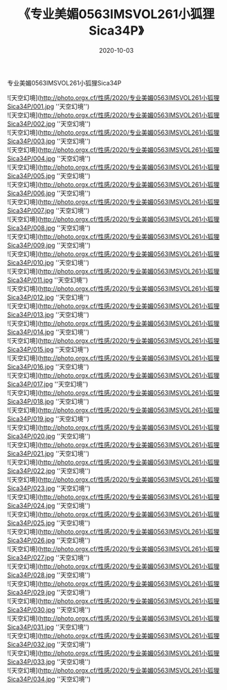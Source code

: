 ﻿---
layout: post
title:  《专业美媚0563IMSVOL261小狐狸Sica34P》
date:   2020-10-03
img: http://photo.orgx.cf/性感/2020/专业美媚0563IMSVOL261小狐狸Sica34P/000.jpg
categories: [美女, 性感, 泳衣]
---

专业美媚0563IMSVOL261小狐狸Sica34P



![天空幻境](http://photo.orgx.cf/性感/2020/专业美媚0563IMSVOL261小狐狸Sica34P/001.jpg ''天空幻境'') <br>
![天空幻境](http://photo.orgx.cf/性感/2020/专业美媚0563IMSVOL261小狐狸Sica34P/002.jpg ''天空幻境'') <br>
![天空幻境](http://photo.orgx.cf/性感/2020/专业美媚0563IMSVOL261小狐狸Sica34P/003.jpg ''天空幻境'') <br>
![天空幻境](http://photo.orgx.cf/性感/2020/专业美媚0563IMSVOL261小狐狸Sica34P/004.jpg ''天空幻境'') <br>
![天空幻境](http://photo.orgx.cf/性感/2020/专业美媚0563IMSVOL261小狐狸Sica34P/005.jpg ''天空幻境'') <br>
![天空幻境](http://photo.orgx.cf/性感/2020/专业美媚0563IMSVOL261小狐狸Sica34P/006.jpg ''天空幻境'') <br>
![天空幻境](http://photo.orgx.cf/性感/2020/专业美媚0563IMSVOL261小狐狸Sica34P/007.jpg ''天空幻境'') <br>
![天空幻境](http://photo.orgx.cf/性感/2020/专业美媚0563IMSVOL261小狐狸Sica34P/008.jpg ''天空幻境'') <br>
![天空幻境](http://photo.orgx.cf/性感/2020/专业美媚0563IMSVOL261小狐狸Sica34P/009.jpg ''天空幻境'') <br>
![天空幻境](http://photo.orgx.cf/性感/2020/专业美媚0563IMSVOL261小狐狸Sica34P/010.jpg ''天空幻境'') <br>
![天空幻境](http://photo.orgx.cf/性感/2020/专业美媚0563IMSVOL261小狐狸Sica34P/011.jpg ''天空幻境'') <br>
![天空幻境](http://photo.orgx.cf/性感/2020/专业美媚0563IMSVOL261小狐狸Sica34P/012.jpg ''天空幻境'') <br>
![天空幻境](http://photo.orgx.cf/性感/2020/专业美媚0563IMSVOL261小狐狸Sica34P/013.jpg ''天空幻境'') <br>
![天空幻境](http://photo.orgx.cf/性感/2020/专业美媚0563IMSVOL261小狐狸Sica34P/014.jpg ''天空幻境'') <br>
![天空幻境](http://photo.orgx.cf/性感/2020/专业美媚0563IMSVOL261小狐狸Sica34P/015.jpg ''天空幻境'') <br>
![天空幻境](http://photo.orgx.cf/性感/2020/专业美媚0563IMSVOL261小狐狸Sica34P/016.jpg ''天空幻境'') <br>
![天空幻境](http://photo.orgx.cf/性感/2020/专业美媚0563IMSVOL261小狐狸Sica34P/017.jpg ''天空幻境'') <br>
![天空幻境](http://photo.orgx.cf/性感/2020/专业美媚0563IMSVOL261小狐狸Sica34P/018.jpg ''天空幻境'') <br>
![天空幻境](http://photo.orgx.cf/性感/2020/专业美媚0563IMSVOL261小狐狸Sica34P/019.jpg ''天空幻境'') <br>
![天空幻境](http://photo.orgx.cf/性感/2020/专业美媚0563IMSVOL261小狐狸Sica34P/020.jpg ''天空幻境'') <br>
![天空幻境](http://photo.orgx.cf/性感/2020/专业美媚0563IMSVOL261小狐狸Sica34P/021.jpg ''天空幻境'') <br>
![天空幻境](http://photo.orgx.cf/性感/2020/专业美媚0563IMSVOL261小狐狸Sica34P/022.jpg ''天空幻境'') <br>
![天空幻境](http://photo.orgx.cf/性感/2020/专业美媚0563IMSVOL261小狐狸Sica34P/023.jpg ''天空幻境'') <br>
![天空幻境](http://photo.orgx.cf/性感/2020/专业美媚0563IMSVOL261小狐狸Sica34P/024.jpg ''天空幻境'') <br>
![天空幻境](http://photo.orgx.cf/性感/2020/专业美媚0563IMSVOL261小狐狸Sica34P/025.jpg ''天空幻境'') <br>
![天空幻境](http://photo.orgx.cf/性感/2020/专业美媚0563IMSVOL261小狐狸Sica34P/026.jpg ''天空幻境'') <br>
![天空幻境](http://photo.orgx.cf/性感/2020/专业美媚0563IMSVOL261小狐狸Sica34P/027.jpg ''天空幻境'') <br>
![天空幻境](http://photo.orgx.cf/性感/2020/专业美媚0563IMSVOL261小狐狸Sica34P/028.jpg ''天空幻境'') <br>
![天空幻境](http://photo.orgx.cf/性感/2020/专业美媚0563IMSVOL261小狐狸Sica34P/029.jpg ''天空幻境'') <br>
![天空幻境](http://photo.orgx.cf/性感/2020/专业美媚0563IMSVOL261小狐狸Sica34P/030.jpg ''天空幻境'') <br>
![天空幻境](http://photo.orgx.cf/性感/2020/专业美媚0563IMSVOL261小狐狸Sica34P/031.jpg ''天空幻境'') <br>
![天空幻境](http://photo.orgx.cf/性感/2020/专业美媚0563IMSVOL261小狐狸Sica34P/032.jpg ''天空幻境'') <br>
![天空幻境](http://photo.orgx.cf/性感/2020/专业美媚0563IMSVOL261小狐狸Sica34P/033.jpg ''天空幻境'') <br>
![天空幻境](http://photo.orgx.cf/性感/2020/专业美媚0563IMSVOL261小狐狸Sica34P/034.jpg ''天空幻境'') <br>